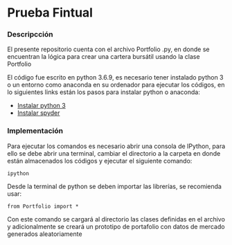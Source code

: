 # Prueba Fintual
### Descripcción
El presente repositorio cuenta con el archivo Portfolio .py, en donde se encuentran la lógica para crear una cartera bursátil usando la clase Portfolio

El código fue escrito en python 3.6.9, es necesario tener instalado python 3 o un entorno como anaconda en su ordenador para ejecutar los códigos, en lo siguientes links están los pasos para instalar python o anaconda:
- [Instalar python 3](https://www.python.org/downloads/)
- [Instalar spyder](https://www.spyder-ide.org/)

### Implementación
Para ejecutar los comandos es necesario abrir una consola de IPython, para ello se debe abrir una terminal, cambiar el directorio a la carpeta en donde están almacenados los códigos y ejecutar el siguiente comando:
```
ipython
```

Desde la terminal de python se deben importar las librerías, se recomienda usar:
```
from Portfolio import *
```

Con este comando se cargará al directorio las clases definidas en el archivo y adicionalmente se creará un prototipo de portafolio con datos de mercado generados aleatoriamente
